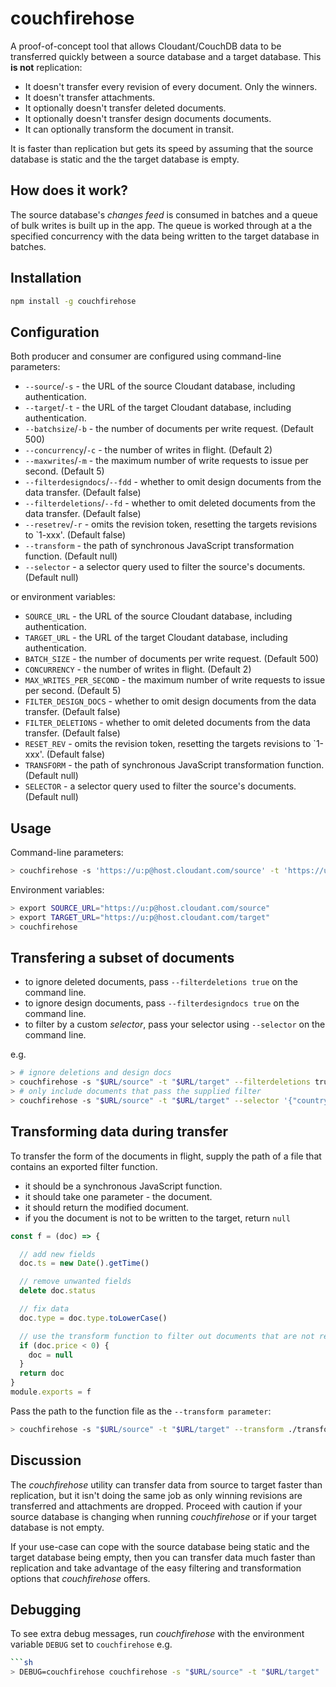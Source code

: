 # couchfirehose

A proof-of-concept tool that allows Cloudant/CouchDB data to be transferred quickly between a source database and a target database. This **is not** replication:

- It doesn't transfer every revision of every document. Only the winners.
- It doesn't transfer attachments.
- It optionally doesn't transfer deleted documents.
- It optionally doesn't transfer design documents documents.
- It can optionally transform the document in transit.

It is faster than replication but gets its speed by assuming that the source database is static and the the target database is empty. 

## How does it work?

The source database's _changes feed_ is consumed in batches and a queue of bulk writes is built
up in the app. The queue is worked through at a the specified concurrency with the data being written
to the target database in batches.

## Installation

```sh
npm install -g couchfirehose
```

## Configuration

Both producer and consumer are configured using command-line parameters:

- `--source`/`-s` - the URL of the source Cloudant database, including authentication.
- `--target`/`-t` - the URL of the target Cloudant database, including authentication.
- `--batchsize`/`-b` - the number of documents per write request. (Default 500)
- `--concurrency`/`-c` - the number of writes in flight. (Default 2)
- `--maxwrites`/`-m` - the maximum number of write requests to issue per second. (Default 5)
- `--filterdesigndocs`/`--fdd` - whether to omit design documents from the data transfer. (Default false)
- `--filterdeletions`/`--fd` - whether to omit deleted documents from the data transfer. (Default false)
- `--resetrev`/`-r` - omits the revision token, resetting the targets revisions to `1-xxx'. (Default false)
- `--transform` - the path of synchronous JavaScript transformation function. (Default null)
- `--selector` - a selector query used to filter the source's documents. (Default null)

 or environment variables:

- `SOURCE_URL` - the URL of the source Cloudant database, including authentication.
- `TARGET_URL` - the URL of the target Cloudant database, including authentication.
- `BATCH_SIZE` - the number of documents per write request. (Default 500)
- `CONCURRENCY` - the number of writes in flight. (Default 2)
- `MAX_WRITES_PER_SECOND` - the maximum number of write requests to issue per second. (Default 5)
- `FILTER_DESIGN_DOCS` - whether to omit design documents from the data transfer. (Default false)
- `FILTER_DELETIONS` - whether to omit deleted documents from the data transfer. (Default false)
- `RESET_REV` - omits the revision token, resetting the targets revisions to `1-xxx'. (Default false)
- `TRANSFORM` - the path of synchronous JavaScript transformation function. (Default null)
- `SELECTOR` - a selector query used to filter the source's documents. (Default null)

## Usage

Command-line parameters:

```sh
> couchfirehose -s 'https://u:p@host.cloudant.com/source' -t 'https://u:p@host.cloudant.com/target'
```

Environment variables:

```sh
> export SOURCE_URL="https://u:p@host.cloudant.com/source"
> export TARGET_URL="https://u:p@host.cloudant.com/target"
> couchfirehose
```

## Transfering a subset of documents

- to ignore deleted documents, pass `--filterdeletions true` on the command line.
- to ignore design documents, pass `--filterdesigndocs true` on the command line.
- to filter by a custom _selector_, pass your selector using `--selector` on the command line.

e.g.

```sh
> # ignore deletions and design docs
> couchfirehose -s "$URL/source" -t "$URL/target" --filterdeletions true --filterdesigndocs true
> # only include documents that pass the supplied filter
> couchfirehose -s "$URL/source" -t "$URL/target" --selector '{"country": "ZA"}'
```

## Transforming data during transfer

To transfer the form of the documents in flight, supply the path of a file that contains an exported
filter function.

- it should be a synchronous JavaScript function.
- it should take one parameter - the document.
- it should return the modified document.
- if you the document is not to be written to the target, return `null`

```js
const f = (doc) => {

  // add new fields
  doc.ts = new Date().getTime()

  // remove unwanted fields
  delete doc.status

  // fix data
  doc.type = doc.type.toLowerCase()

  // use the transform function to filter out documents that are not required
  if (doc.price < 0) {
    doc = null
  }
  return doc
}
module.exports = f
```

Pass the path to the function file as the `--transform parameter`:

```sh
> couchfirehose -s "$URL/source" -t "$URL/target" --transform ./transformer.js
```

## Discussion

The _couchfirehose_ utility can transfer data from source to target faster than replication, but it isn't doing the same job as only winning revisions are transferred and attachments are dropped. Proceed with caution if your source database is changing when running _couchfirehose_ or if your target database is not empty.

If your use-case can cope with the source database being static and the target database being empty, then you can transfer data much faster than replication and take advantage of the easy filtering and transformation options that _couchfirehose_ offers.

## Debugging

To see extra debug messages, run _couchfirehose_ with the environment variable `DEBUG` set to `couchfirehose` e.g.

```sh
```sh
> DEBUG=couchfirehose couchfirehose -s "$URL/source" -t "$URL/target"
```